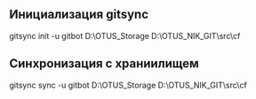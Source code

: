 ## Инициализация gitsync

gitsync init -u gitbot D:\OTUS_Storage D:\OTUS_NIK_GIT\src\cf
## Синхронизация с храниилищем

gitsync sync -u gitbot D:\OTUS_Storage D:\OTUS_NIK_GIT\src\cf